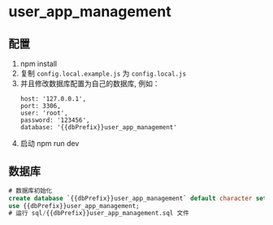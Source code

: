 # user_app_management

## 配置

1. npm install
2. 复制 `config.local.example.js` 为 `config.local.js`
3. 并且修改数据库配置为自己的数据库, 例如：
   ```
   host: '127.0.0.1',
   port: 3306,
   user: 'root',
   password: '123456',
   database: '{{dbPrefix}}user_app_management'
   ```
4. 启动 npm run dev

## 数据库

```sql
# 数据库初始化
create database `{{dbPrefix}}user_app_management` default character set utf8mb4 collate utf8mb4_bin;
use {{dbPrefix}}user_app_management;
# 运行 sql/{{dbPrefix}}user_app_management.sql 文件
```
